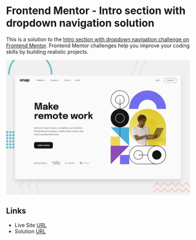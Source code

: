 # Frontend Mentor - Intro section with dropdown navigation solution

This is a solution to the [Intro section with dropdown navigation challenge on Frontend Mentor](https://www.frontendmentor.io/challenges/intro-section-with-dropdown-navigation-ryaPetHE5). Frontend Mentor challenges help you improve your coding skills by building realistic projects.

![Design preview the coding challenge](./design/desktop-preview.jpg)

## Links

- Live Site [URL](https://mhmd-tarek-mhmd.github.io/Focus-intro/)
- Solution [URL](https://www.frontendmentor.io/solutions/focus-intro-Skxx_UT89)
